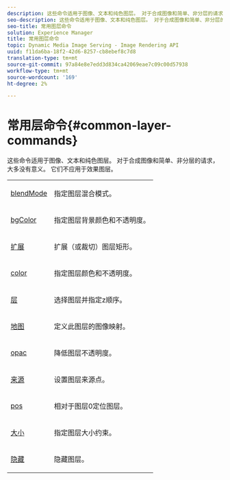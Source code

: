 ```yaml
---
description: 这些命令适用于图像、文本和纯色图层。 对于合成图像和简单、非分层的请求，大多没有意义。 它们不应用于效果图层。
seo-description: 这些命令适用于图像、文本和纯色图层。 对于合成图像和简单、非分层的请求，大多没有意义。 它们不应用于效果图层。
seo-title: 常用图层命令
solution: Experience Manager
title: 常用图层命令
topic: Dynamic Media Image Serving - Image Rendering API
uuid: f11da6ba-18f2-42d6-8257-cb8ebef8c7d8
translation-type: tm+mt
source-git-commit: 97a84e8e7edd3d834ca42069eae7c09c00d57938
workflow-type: tm+mt
source-wordcount: '169'
ht-degree: 2%

---
```



# 常用层命令{#common-layer-commands}

这些命令适用于图像、文本和纯色图层。 对于合成图像和简单、非分层的请求，大多没有意义。 它们不应用于效果图层。

<table id="simpletable_8A74E965537D4E8CB91E95AEAE9673E0"> 
 <tr class="strow"> 
  <td class="stentry"> <p> <a href="../../../../../../is-api/http-ref/image-serving-api-ref/c-http-protocol-reference/c-command-reference/r-blendmode.md#reference-8be10dde1d584429966cb61ac8e7d172" type="reference" format="dita" scope="local"> blendMode</a> </p> </td> 
  <td class="stentry"> <p>指定图层混合模式。 </p></td> 
 </tr> 
 <tr class="strow"> 
  <td class="stentry"> <p> <a href="../../../../../../is-api/http-ref/image-serving-api-ref/c-http-protocol-reference/c-command-reference/r-bgcolor.md#reference-441371ba4ef54fe781887c5ae448f6ab" type="reference" format="dita" scope="local"> bgColor</a> </p></td> 
  <td class="stentry"> <p>指定图层背景颜色和不透明度。 </p></td> 
 </tr> 
 <tr class="strow"> 
  <td class="stentry"> <p> <a href="../../../../../../is-api/http-ref/image-serving-api-ref/c-http-protocol-reference/c-command-reference/r-extend.md#reference-7e9156beb285459d830e2d56782a74ac" type="reference" format="dita" scope="local"> 扩展</a> </p></td> 
  <td class="stentry"> <p>扩展（或裁切）图层矩形。 </p></td> 
 </tr> 
 <tr class="strow"> 
  <td class="stentry"> <p> <a href="/help/aem-is-ir-api/is-api/http-ref/image-serving-api-ref/c-http-protocol-reference/c-data-types/r-is-http-color.md" type="reference" format="dita" scope="local"> color</a> </p></td> 
  <td class="stentry"> <p>指定图层颜色和不透明度。 </p></td> 
 </tr> 
 <tr class="strow"> 
  <td class="stentry"> <p> <a href="../../../../../../is-api/http-ref/image-serving-api-ref/c-http-protocol-reference/c-command-reference/r-layer.md#reference-0f8d7fbef64841dd855917bd8fc22e6d" type="reference" format="dita" scope="local"> 层</a> </p></td> 
  <td class="stentry"> <p>选择图层并指定z顺序。 </p></td> 
 </tr> 
 <tr class="strow"> 
  <td class="stentry"> <p> <a href="../../../../../../is-api/http-ref/image-serving-api-ref/c-http-protocol-reference/c-command-reference/r-map.md#reference-8f96545f196b4b7caa616e15c2363f06" type="reference" format="dita" scope="local"> 地图</a> </p></td> 
  <td class="stentry"> <p>定义此图层的图像映射。 </p></td> 
 </tr> 
 <tr class="strow"> 
  <td class="stentry"> <p> <a href="../../../../../../is-api/http-ref/image-serving-api-ref/c-http-protocol-reference/c-command-reference/r-opac.md#reference-d2269b51aca34599a08d0a46ee5c27e5" type="reference" format="dita" scope="local"> opac</a> </p></td> 
  <td class="stentry"> <p>降低图层不透明度。 </p></td> 
 </tr> 
 <tr class="strow"> 
  <td class="stentry"> <p><a href="../../../../../../is-api/http-ref/image-serving-api-ref/c-http-protocol-reference/c-command-reference/r-origin.md#reference-e11c7ac06e2240cc884c3fec98f05138" type="reference" format="dita" scope="local"> 来源</a> </p></td> 
  <td class="stentry"> <p>设置图层来源点。 </p></td> 
 </tr> 
 <tr class="strow"> 
  <td class="stentry"> <p> <a href="../../../../../../is-api/http-ref/image-serving-api-ref/c-http-protocol-reference/c-command-reference/r-pos.md#reference-65de948f4b404f1182b22119ca332143" type="reference" format="dita" scope="local"> pos</a> </p></td> 
  <td class="stentry"> <p>相对于图层0定位图层。 </p></td> 
 </tr> 
 <tr class="strow"> 
  <td class="stentry"> <p> <a href="../../../../../../is-api/http-ref/image-serving-api-ref/c-http-protocol-reference/c-command-reference/r-size-reference.md#reference-04d383f32c7b4003bed9978cb854747b" type="reference" format="dita" scope="local"> 大小</a> </p></td> 
  <td class="stentry"> <p>指定图层大小约束。 </p></td> 
 </tr> 
 <tr class="strow"> 
  <td class="stentry"> <p> <a href="../../../../../../is-api/http-ref/image-serving-api-ref/c-http-protocol-reference/c-command-reference/r-hide.md#reference-e336facb21a644eea78c2c84c1c4576e" type="reference" format="dita" scope="local"> 隐藏</a> </p></td> 
  <td class="stentry"> <p>隐藏图层。 </p></td> 
 </tr> 
</table>

